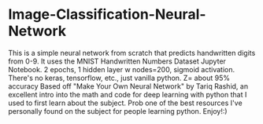 # Image-Classification-Neural-Network
This is a simple neural network from scratch that predicts handwritten digits from 0-9.
It uses the MNIST Handwritten Numbers Dataset
Jupyter Notebook.
2 epochs, 1 hidden layer w nodes=200, sigmoid activation.
There's no keras, tensorflow, etc., just vanilla python.
Z= about 95% accuracy
Based off "Make Your Own Neural Network" by Tariq Rashid, an excellent intro into the math and code for deep learning with python that I used to first learn about the subject. Prob one of the best resources I've personally found on the subject for people learning python.
Enjoy!:)
